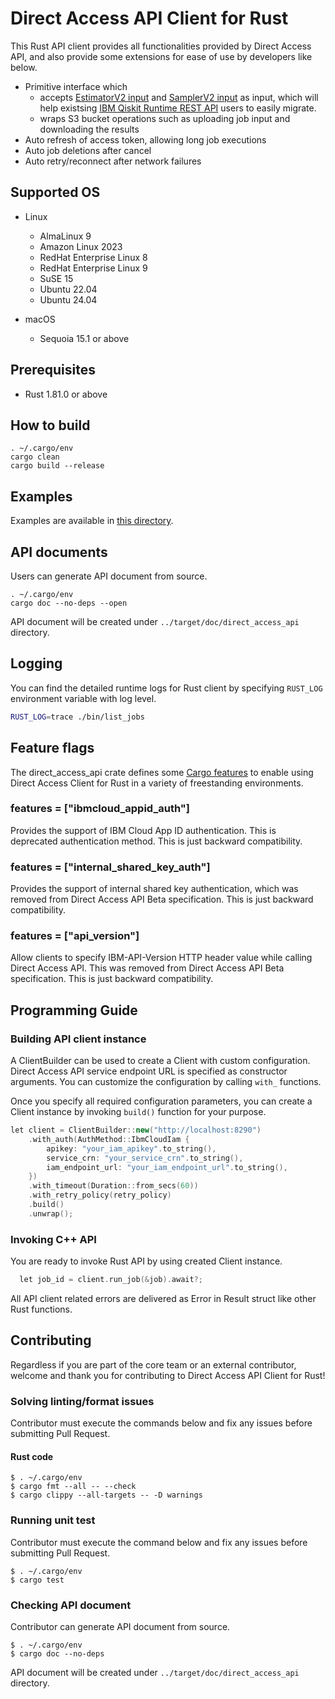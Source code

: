# Direct Access API Client for Rust

This Rust API client provides all functionalities provided by Direct Access API, and also provide some extensions for ease of use by developers like below.

* Primitive interface which
  * accepts [EstimatorV2 input](https://github.com/Qiskit/ibm-quantum-schemas/blob/main/schemas/estimator_v2_schema.json) and [SamplerV2 input](https://github.com/Qiskit/ibm-quantum-schemas/blob/main/schemas/sampler_v2_schema.json) as input, which will help existsing [IBM Qiskit Runtime REST API](https://docs.quantum.ibm.com/api/runtime) users to easily migrate.
  * wraps S3 bucket operations such as uploading job input and downloading the results
* Auto refresh of access token, allowing long job executions
* Auto job deletions after cancel
* Auto retry/reconnect after network failures


## Supported OS

* Linux
  * AlmaLinux 9
  * Amazon Linux 2023
  * RedHat Enterprise Linux 8
  * RedHat Enterprise Linux 9
  * SuSE 15
  * Ubuntu 22.04
  * Ubuntu 24.04

* macOS
  * Sequoia 15.1 or above

## Prerequisites

* Rust 1.81.0 or above

## How to build
```shell-session
. ~/.cargo/env
cargo clean
cargo build --release
```

## Examples

Examples are available in [this directory](./app).

## API documents

Users can generate API document from source.
```shell-session
. ~/.cargo/env
cargo doc --no-deps --open
```
API document will be created under `../target/doc/direct_access_api` directory. 


## Logging

You can find the detailed runtime logs for Rust client by specifying `RUST_LOG` environment variable with log level.


```bash
RUST_LOG=trace ./bin/list_jobs
```

## Feature flags

The direct_access_api crate defines some [Cargo features](https://doc.rust-lang.org/cargo/reference/manifest.html#the-features-section) to enable using Direct Access Client for Rust in a variety of freestanding environments.

### features = ["ibmcloud_appid_auth"]

Provides the support of IBM Cloud App ID authentication. This is deprecated authentication method. This is just backward compatibility.

### features = ["internal_shared_key_auth"]

Provides the support of internal shared key authentication, which was removed from Direct Access API Beta specification. This is just backward compatibility.

### features = ["api_version"]

Allow clients to specify IBM-API-Version HTTP header value while calling Direct Access API. This was removed from Direct Access API Beta specification. This is just backward compatibility. 


## Programming Guide

### Building API client instance

A ClientBuilder can be used to create a Client with custom configuration. Direct Access API service endpoint URL is specified as constructor arguments. You can customize the configuration by calling `with_` functions.

Once you specify all required configuration parameters, you can create a Client instance by invoking `build()` function for your purpose.

```cpp
let client = ClientBuilder::new("http://localhost:8290")
    .with_auth(AuthMethod::IbmCloudIam {
        apikey: "your_iam_apikey".to_string(),
        service_crn: "your_service_crn".to_string(),
        iam_endpoint_url: "your_iam_endpoint_url".to_string(),
    })
    .with_timeout(Duration::from_secs(60))
    .with_retry_policy(retry_policy)
    .build()
    .unwrap();
```


### Invoking C++ API

You are ready to invoke Rust API by using created Client instance.

```cpp
  let job_id = client.run_job(&job).await?;
```

All API client related errors are delivered as Error in Result struct like other Rust functions.

## Contributing

Regardless if you are part of the core team or an external contributor, welcome and thank you for contributing to Direct Access API Client for Rust!

### Solving linting/format issues

Contributor must execute the commands below and fix any issues before submitting Pull Request.

#### Rust code
```shell-session
$ . ~/.cargo/env
$ cargo fmt --all -- --check
$ cargo clippy --all-targets -- -D warnings
```

### Running unit test

Contributor must execute the command below and fix any issues before submitting Pull Request.
```shell-session
$ . ~/.cargo/env
$ cargo test
```

### Checking API document

Contributor can generate API document from source.
```shell-session
$ . ~/.cargo/env
$ cargo doc --no-deps
```
API document will be created under `../target/doc/direct_access_api` directory.
